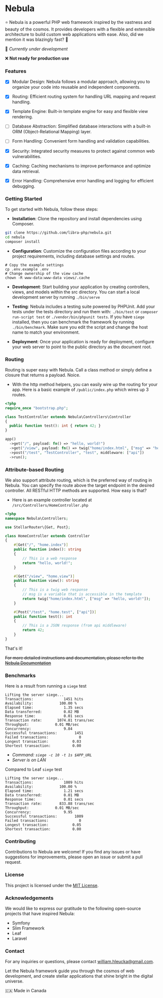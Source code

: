 # Nebula

⭐ Nebula is a powerful PHP web framework inspired by the vastness and beauty of the cosmos. It provides developers with a flexible and extensible architecture to build custom web applications with ease. Also, did we mention it was blazingly fast? 🚀

👷 *Currently under development*

❌ **Not ready for production use**

### Features
- [x] Modular Design: Nebula follows a modular approach, allowing you to organize your code into reusable and independent components.
- [x] Routing: Efficient routing system for handling URL mapping and request handling.
- [x] Template Engine: Built-in template engine for easy and flexible view rendering.
- [ ] Database Abstraction: Simplified database interactions with a built-in ORM (Object-Relational Mapping) layer.
- [ ] Form Handling: Convenient form handling and validation capabilities.
- [x] Security: Integrated security measures to protect against common web vulnerabilities.
- [x] Caching: Caching mechanisms to improve performance and optimize data retrieval.
- [x] Error Handling: Comprehensive error handling and logging for efficient debugging.


### Getting Started

To get started with Nebula, follow these steps:

- **Installation**: Clone the repository and install dependencies using Composer.
```bash
git clone https://github.com/libra-php/nebula.git
cd nebula
composer install
```

- **Configuration**: Customize the configuration files according to your project requirements, including database settings and routes.
```
# Copy the example settings
cp .env.example .env
# Change ownership of the view cache
chown -R www-data:www-data views/.cache
```

- **Development**: Start building your application by creating controllers, views, and models within the src directory. You can start a local development server by running `./bin/serve`

- **Testing**: Nebula includes a testing suite powered by PHPUnit. Add your tests under the tests directory and run them with: `./bin/test` or `composer run-script test` or `./vendor/bin/phpunit tests`. If you have `siege` installed, then you can benchmark the framework by running `./bin/benchmark`. Make sure you edit the script and change the host name to match your environment.

- **Deployment**: Once your application is ready for deployment, configure your web server to point to the public directory as the document root.

### Routing

Routing is super easy with Nebula. Call a class method or simply define a closure that returns a payload. Noice.

- With the http method helpers, you can easily wire up the routing for your app. Here is a basic example of `/public/index.php` which wires up 3 routes.
```php
<?php
require_once "bootstrap.php";

class TestController extends Nebula\Controllers\Controller
{
  public function test(): int { return 42; }
}

app()
  ->get("/", payload: fn() => "hello, world!")
  ->get("/view", payload: fn() => twig("home/index.html", ["msg" => "hello, world!"]))
  ->post("/test", "TestController", "test", middleware: ["api"])
  ->run();
```

###  Attribute-based Routing

We also support attribute routing, which is the preferred way of routing in Nebula. You can specify the route above the target endpoint in the desired controller. All RESTful HTTP methods are supported. How easy is that?

- Here is an example controller located at `/src/Controllers/HomeController.php`
```php
<?php
namespace Nebula\Controllers;

use StellarRouter\{Get, Post};

class HomeController extends Controller
{
    #[Get("/", "home.index")]
    public function index(): string
    {
        // This is a web response
        return "hello, world!";
    }

    #[Get("/view", "home.view")]
    public function view(): string
    {
        // This is a twig web response
        // msg is a variable that is accessible in the template
        return twig("home/index.html", ["msg" => "hello, world!"]);
    }

    #[Post("/test", "home.test", ["api"])]
    public function test(): int
    {
        // This is a JSON response (from api middleware)
        return 42;
    }
}
```

That's it! 

<s>For more detailed instructions and documentation, please refer to the <a href='#'>Nebula Documentation</a></s>


### Benchmarks

Here is a result from running a `siege` test

```
Lifting the server siege...
Transactions:		       1451 hits
Availability:		     100.00 %
Elapsed time:		       1.35 secs
Data transferred:	       0.02 MB
Response time:		       0.01 secs
Transaction rate:	    1074.81 trans/sec
Throughput:		       0.01 MB/sec
Concurrency:		       9.84
Successful transactions:        1451
Failed transactions:	          0
Longest transaction:	       0.03
Shortest transaction:	       0.00
```
- *Command: `siege -c 10 -t 1s $APP_URL`*
- *Server is on LAN*

Compared to Leaf `siege` test

```
Lifting the server siege...
Transactions:		       1009 hits
Availability:		     100.00 %
Elapsed time:		       1.21 secs
Data transferred:	       0.01 MB
Response time:		       0.01 secs
Transaction rate:	     833.88 trans/sec
Throughput:		       0.01 MB/sec
Concurrency:		       9.95
Successful transactions:        1009
Failed transactions:	          0
Longest transaction:	       0.05
Shortest transaction:	       0.00
```

### Contributing

Contributions to Nebula are welcome! If you find any issues or have suggestions for improvements, please open an issue or submit a pull request. 


### License

This project is licensed under the <a href='https://github.com/libra-php/nebula/blob/main/LICENSE'>MIT License</a>.


### Acknowledgements

We would like to express our gratitude to the following open-source projects that have inspired Nebula:

- Symfony
- Slim Framework
- Leaf
- Laravel


### Contact

For any inquiries or questions, please contact william.hleucka@gmail.com.

Let the Nebula framework guide you through the cosmos of web development, and create stellar applications that shine bright in the digital universe.


🇨🇦 Made in Canada
